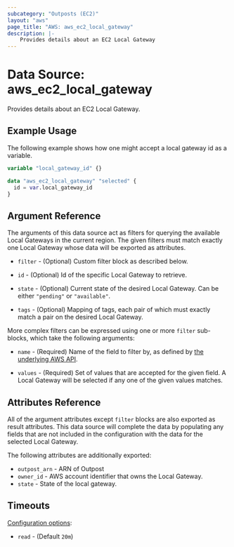 ```yaml
---
subcategory: "Outposts (EC2)"
layout: "aws"
page_title: "AWS: aws_ec2_local_gateway"
description: |-
    Provides details about an EC2 Local Gateway
---
```


# Data Source: aws_ec2_local_gateway

Provides details about an EC2 Local Gateway.

## Example Usage

The following example shows how one might accept a local gateway id as a variable.

```terraform
variable "local_gateway_id" {}

data "aws_ec2_local_gateway" "selected" {
  id = var.local_gateway_id
}
```

## Argument Reference

The arguments of this data source act as filters for querying the available
Local Gateways in the current region. The given filters must match exactly one
Local Gateway whose data will be exported as attributes.

* `filter` - (Optional) Custom filter block as described below.

* `id` - (Optional) Id of the specific Local Gateway to retrieve.

* `state` - (Optional) Current state of the desired Local Gateway.
  Can be either `"pending"` or `"available"`.

* `tags` - (Optional) Mapping of tags, each pair of which must exactly match
  a pair on the desired Local Gateway.

More complex filters can be expressed using one or more `filter` sub-blocks,
which take the following arguments:

* `name` - (Required) Name of the field to filter by, as defined by
  [the underlying AWS API](https://docs.aws.amazon.com/AWSEC2/latest/APIReference/API_DescribeLocalGateways.html).

* `values` - (Required) Set of values that are accepted for the given field.
  A Local Gateway will be selected if any one of the given values matches.

## Attributes Reference

All of the argument attributes except `filter` blocks are also exported as
result attributes. This data source will complete the data by populating
any fields that are not included in the configuration with the data for
the selected Local Gateway.

The following attributes are additionally exported:

* `outpost_arn` - ARN of Outpost
* `owner_id` - AWS account identifier that owns the Local Gateway.
* `state` - State of the local gateway.

## Timeouts

[Configuration options](https://www.terraform.io/docs/configuration/blocks/resources/syntax.html#operation-timeouts):

- `read` - (Default `20m`)
